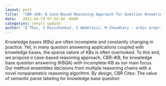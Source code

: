 ```yaml
---
layout: post
title:  "CBR-iKB: A Case-Based Reasoning Approach for Question Answering over Incomplete Knowledge Bases"
date:   2022-04-23 07:54:44 -0400
categories: jekyll update
author: "D Thai, S Ravishankar, I Abdelaziz, M Chaudhary - arXiv preprint arXiv , 2022"
---
```

Knowledge bases (KBs) are often incomplete and constantly changing in practice. Yet, in many question answering applications coupled with knowledge bases, the sparse nature of KBs is often overlooked. To this end, we propose a case-based reasoning approach, CBR-iKB, for knowledge base question answering (KBQA) with incomplete-KB as our main focus. Our method ensembles decisions from multiple reasoning chains with a novel nonparametric reasoning algorithm. By design, CBR Cites: The value of semantic parse labeling for knowledge base question
